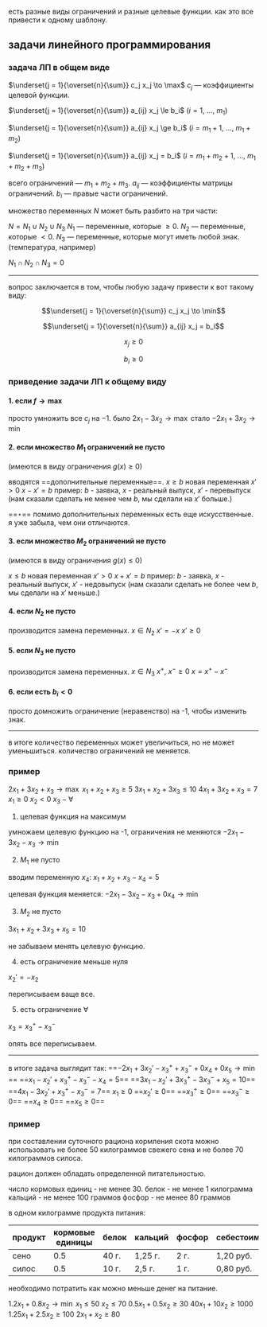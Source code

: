 есть разные виды ограничений и разные целевые функции. как это все привести к одному шаблону.

## задачи линейного программирования
### задача ЛП в общем виде

$\underset{j = 1}{\overset{n}{\sum}} c_j x_j \to \max$
$c_j$ — коэффициенты целевой функции.

$\underset{j = 1}{\overset{n}{\sum}} a_{ij} x_j \le b_i$ ($i = 1,\ ...,\ m_1$)

$\underset{j = 1}{\overset{n}{\sum}} a_{ij} x_j \ge b_i$ ($i = m_1+1,\ ...,\ m_1 + m_2$)

$\underset{j = 1}{\overset{n}{\sum}} a_{ij} x_j = b_i$ ($i = m_1 + m_2 + 1,\ ...,\ m_1 + m_2 + m_3$)

всего ограничений — $m_1 + m_2 + m_3$.
$a_{ij}$ — коэффициенты матрицы ограничений.
$b_i$ — правые части ограничений.

множество переменных $N$ может быть разбито на три части:

$N = N_1 \cup N_2 \cup N_3$
$N_1$ — переменные, которые $\ge 0$.
$N_2$ — переменные, которые $<0$.
$N_3$ — переменные, которые могут иметь любой знак. (температура, например)

$N_1 \cap N_2 \cap N_3 = 0$ 

---
вопрос заключается в том, чтобы любую задачу привести к вот такому виду:

$$\underset{j = 1}{\overset{n}{\sum}} c_j x_j \to \min$$

$$\underset{j = 1}{\overset{n}{\sum}} a_{ij} x_j = b_i$$

$$x_j \ge 0$$

$$b_i \ge 0$$

### приведение задачи ЛП к общему виду

#### 1. если $f \to \max$
просто умножить все $c_j$ на $-1$.
было $2x_1 - 3x_2 \to \max$
стало $-2x_1 + 3x_2 \to \min$

#### 2. если множество $M_1$ ограничений не пусто
(имеются в виду ограничения $g(x) \ge 0$)

вводятся ==дополнительные переменные==.
$x \ge b$
новая переменная $x' > 0$
$x - x' = b$
пример: $b$ - заявка, $x$ - реальный выпуск, $x'$ - перевыпуск (нам сказали сделать не менее чем $b$, мы сделали на $x'$ больше.)

==$\star$== помимо дополнительных переменных есть еще искусственные. я уже забыла, чем они отличаются.

#### 3. если множество $M_2$ ограничений не пусто
(имеются в виду ограничения $g(x) \le 0$)

$x \le b$
новая переменная $x' > 0$
$x + x' = b$
пример: $b$ - заявка, $x$ - реальный выпуск, $x'$ - недовыпуск (нам сказали сделать не более чем $b$, мы сделали на $x'$ меньше.)

#### 4. если $N_2$ не пусто
производится замена переменных.
$x \in N_2$
$x' = -x$
$x' \ge 0$

#### 5. если $N_3$ не пусто
производится замена переменных.
$x \in N_3$
$x^+,\ x^- \ge 0$
$x = x^+ - x^-$

#### 6. если есть $b_i < 0$
просто домножить ограничение (неравенство) на -1, чтобы изменить знак.

---

в итоге количество переменных может увеличиться, но не может уменьшиться. количество ограничений не меняется.

### пример

$2x_1 + 3x_2 + x_3 \to \max$
$x_1 + x_2 + x_3 \ge 5$
$3x_1 + x_2 + 3x_3 \le 10$
$4x_1 + 3x_2 + x_3 = 7$
$x_1 \ge 0$
$x_2 < 0$
$x_3 - \forall$

1. целевая функция на максимум

умножаем целевую функцию на -1, ограничения не меняются
$-2x_1 - 3x_2 - x_3 \to \min$

2. $M_1$ не пусто

вводим переменную $x_4$:
$x_1 + x_2 + x_3 - x_4 = 5$

целевая функция меняется:
$-2x_1 - 3x_2 - x_3 + 0 x_4 \to \min$

3. $M_2$ не пусто

$3x_1 + x_2 + 3x_3 + x_5 = 10$

не забываем менять целевую функцию.

4. есть ограничение меньше нуля

$x_2' = -x_2$

переписываем ваще все.

5. есть ограничение $\forall$

$x_3 = x_3^+ - x_3^-$

опять все переписываем.

---

в итоге задача выглядит так:
==$-2x_1 + 3x_2' - x_3^+ + x_3^- + 0 x_4 + 0 x_5\to \min$==
==$x_1 - x_2' + x_3^+ - x_3^- - x_4 = 5$==
==$3x_1 - x_2' + 3x_3^+ - 3x_3^- + x_5 = 10$==
==$4x_1 - 3x_2' + x_3^+ - x_3^- = 7$==
$x_1 \ge 0$
==$x_2' \ge 0$==
==$x_3^+ \ge 0$==
==$x_3^- \ge 0$== 
==$x_4 \ge 0$==
==$x_5 \ge 0$==


### пример
при составлении суточного рациона кормления скота можно использовать не более 50 килограммов свежего сена и не более 70 килограммов силоса.

рацион должен обладать определенной питательностью. 

число кормовых единиц - не менее 30.
белок - не менее 1 килограмма
кальций - не менее 100 граммов
фосфор - не менее 80 граммов

в одном килограмме продукта питания:

| продукт | кормовые единицы | белок | кальций | фосфор | себестоимость |
| ------- | ---------------- | ----- | ------- | ------ | ------------- |
| сено    | 0.5              | 40 г. | 1,25 г. | 2 г.   | 1,20 руб.     |
| силос   | 0.5              | 10 г. | 2,5 г.  | 1 г.   | 0,80 руб.     |

необходимо потратить как можно меньше денег на питание.

$1.2x_1 + 0.8 x_2 \to \min$
$x_1 \le 50$
$x_2 \le 70$
$0.5x_1 + 0.5 x_2 \ge 30$
$40 x_1 + 10 x_2 \ge 1000$
$1.25 x_1 + 2.5 x_2 \ge 100$
$2 x_1 + x_2 \ge 80$